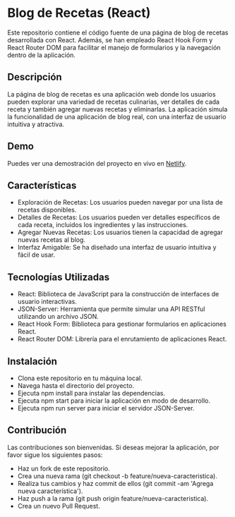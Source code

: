 
# Blog de Recetas (React)

Este repositorio contiene el código fuente de una página de blog de recetas desarrollada con React. Además, se han empleado React Hook Form y React Router DOM para facilitar el manejo de formularios y la navegación dentro de la aplicación.

## Descripción

La página de blog de recetas es una aplicación web donde los usuarios pueden explorar una variedad de recetas culinarias, ver detalles de cada receta y también agregar nuevas recetas y eliminarlas. La aplicación simula la funcionalidad de una aplicación de blog real, con una interfaz de usuario intuitiva y atractiva.

## Demo
Puedes ver una demostración del proyecto en vivo en [Netlify]().

## Características

- Exploración de Recetas: Los usuarios pueden navegar por una lista de recetas disponibles.
- Detalles de Recetas: Los usuarios pueden ver detalles específicos de cada receta, incluidos los ingredientes y las instrucciones.
- Agregar Nuevas Recetas: Los usuarios tienen la capacidad de agregar nuevas recetas al blog.
- Interfaz Amigable: Se ha diseñado una interfaz de usuario intuitiva y fácil de usar.

## Tecnologías Utilizadas

- React: Biblioteca de JavaScript para la construcción de interfaces de usuario interactivas.
- JSON-Server: Herramienta que permite simular una API RESTful utilizando un archivo JSON.
- React Hook Form: Biblioteca para gestionar formularios en aplicaciones React.
- React Router DOM: Librería para el enrutamiento de aplicaciones React.


## Instalación

- Clona este repositorio en tu máquina local.
- Navega hasta el directorio del proyecto.
- Ejecuta npm install para instalar las dependencias.
- Ejecuta npm start para iniciar la aplicación en modo de desarrollo.
- Ejecuta npm run server para iniciar el servidor JSON-Server.


## Contribución
Las contribuciones son bienvenidas. Si deseas mejorar la aplicación, por favor sigue los siguientes pasos:

- Haz un fork de este repositorio.
- Crea una nueva rama (git checkout -b feature/nueva-caracteristica).
- Realiza tus cambios y haz commit de ellos (git commit -am 'Agrega nueva característica').
- Haz push a la rama (git push origin feature/nueva-caracteristica).
- Crea un nuevo Pull Request.


